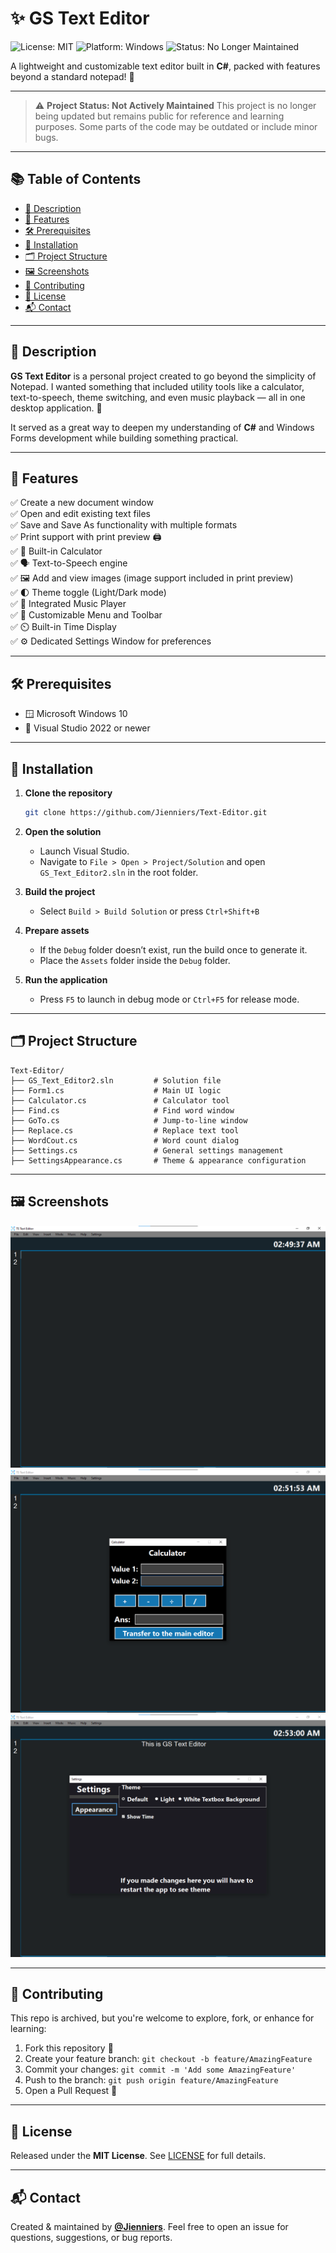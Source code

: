 # ✨ GS Text Editor

![License: MIT](https://img.shields.io/badge/License-MIT-green.svg)
![Platform: Windows](https://img.shields.io/badge/Platform-Windows-blue)
![Status: No Longer Maintained](https://img.shields.io/badge/Status-No%20Longer%20Maintained-lightgrey)

A lightweight and customizable text editor built in **C#**, packed with features beyond a standard notepad! 📝

---

> ⚠️ **Project Status: Not Actively Maintained**
> This project is no longer being updated but remains public for reference and learning purposes. Some parts of the code may be outdated or include minor bugs.

---

## 📚 Table of Contents

* [📌 Description](#-description)
* [🚀 Features](#-features)
* [🛠️ Prerequisites](#️-prerequisites)
* [🧰 Installation](#-installation)
* [🗂️ Project Structure](#️-project-structure)
* [🖼️ Screenshots](#-screenshots)
* [🤝 Contributing](#-contributing)
* [📝 License](#-license)
* [📬 Contact](#-contact)

---

## 📌 Description

**GS Text Editor** is a personal project created to go beyond the simplicity of Notepad. I wanted something that included utility tools like a calculator, text-to-speech, theme switching, and even music playback — all in one desktop application. 🎯

It served as a great way to deepen my understanding of **C#** and Windows Forms development while building something practical.

---

## 🚀 Features

✅ Create a new document window
<br>
✅ Open and edit existing text files
<br>
✅ Save and Save As functionality with multiple formats
<br>
✅ Print support with print preview 🖨️
<br>
✅ 🧮 Built-in Calculator
<br>
✅ 🗣️ Text-to-Speech engine
<br>
✅ 🖼️ Add and view images (image support included in print preview)
<br>
✅ 🌓 Theme toggle (Light/Dark mode)
<br>
✅ 🎵 Integrated Music Player
<br>
✅ 🧭 Customizable Menu and Toolbar
<br>
✅ ⏲️ Built-in Time Display
<br>
✅ ⚙️ Dedicated Settings Window for preferences

---

## 🛠️ Prerequisites

* 🪟 Microsoft Windows 10
* 🧰 Visual Studio 2022 or newer

---

## 🧰 Installation

1. **Clone the repository**

   ```bash
   git clone https://github.com/Jienniers/Text-Editor.git
   ```

2. **Open the solution**

   * Launch Visual Studio.
   * Navigate to `File > Open > Project/Solution` and open `GS_Text_Editor2.sln` in the root folder.

3. **Build the project**

   * Select `Build > Build Solution` or press `Ctrl+Shift+B`

4. **Prepare assets**

   * If the `Debug` folder doesn’t exist, run the build once to generate it.
   * Place the `Assets` folder inside the `Debug` folder.

5. **Run the application**

   * Press `F5` to launch in debug mode or `Ctrl+F5` for release mode.

---

## 🗂️ Project Structure

```
Text-Editor/
├── GS_Text_Editor2.sln         # Solution file
├── Form1.cs                    # Main UI logic
├── Calculator.cs               # Calculator tool
├── Find.cs                     # Find word window
├── GoTo.cs                     # Jump-to-line window
├── Replace.cs                  # Replace text tool
├── WordCout.cs                 # Word count dialog
├── Settings.cs                 # General settings management
├── SettingsAppearance.cs       # Theme & appearance configuration
```

---

## 🖼️ Screenshots

![App Screenshot](https://github.com/Jienniers/Text-Editor/blob/main/screenshots/SS1.png)
![App Screenshot](https://github.com/Jienniers/Text-Editor/blob/main/screenshots/SS2.png)
![App Screenshot](https://github.com/Jienniers/Text-Editor/blob/main/screenshots/SS3.png)

---

## 🤝 Contributing

This repo is archived, but you're welcome to explore, fork, or enhance for learning:

1. Fork this repository 🍴
2. Create your feature branch: `git checkout -b feature/AmazingFeature`
3. Commit your changes: `git commit -m 'Add some AmazingFeature'`
4. Push to the branch: `git push origin feature/AmazingFeature`
5. Open a Pull Request 🚀

---

## 📝 License

Released under the **MIT License**. See [LICENSE](LICENSE) for full details.

---

## 📬 Contact

Created & maintained by **[@Jienniers](https://github.com/Jienniers)**.
Feel free to open an issue for questions, suggestions, or bug reports.
